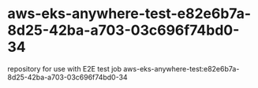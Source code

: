 # aws-eks-anywhere-test-e82e6b7a-8d25-42ba-a703-03c696f74bd0-34
repository for use with E2E test job aws-eks-anywhere-test:e82e6b7a-8d25-42ba-a703-03c696f74bd0-34
